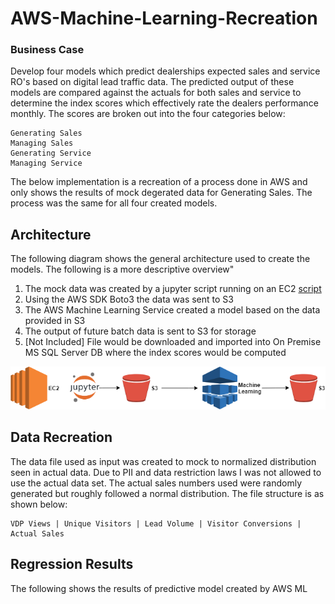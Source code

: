 # AWS-Machine-Learning-Recreation

### Business Case

Develop four models which predict dealerships expected sales and service RO's based on digital lead traffic data. The predicted output of these models are compared against the actuals for both sales and service to determine the index scores which effectively rate the dealers performance monthly. The scores are broken out into the four categories below:

```
Generating Sales
Managing Sales
Generating Service
Managing Service
```
The below implementation is a recreation of a process done in AWS and only shows the results of mock degerated data for Generating Sales. The process was the same for all four created models. 

## Architecture

The following diagram shows the general architecture used to create the models. The following is a more descriptive overview"

1. The mock data was created by a jupyter script running on an EC2 [script](/generateData.ipynb)
2. Using the AWS SDK Boto3 the data was sent to S3
3. The AWS Machine Learning Service created a model based on the data provided in S3 
4. The output of future batch data is sent to S3 for storage
5. [Not Included] File would be downloaded and imported into On Premise MS SQL Server DB where the index scores would be computed


![alt text](/Images/GeneratingSalesMockMLFlow.png)


## Data Recreation

The data file used as input was created to mock to normalized distribution seen in actual data. Due to PII and data restriction laws I was not allowed to use the actual data set. The actual sales numbers used were randomly generated but roughly followed a normal distribution. The file structure is as shown below:

```
VDP Views | Unique Visitors | Lead Volume | Visitor Conversions | Actual Sales
```

## Regression Results

The following shows the results of predictive model created by AWS ML
